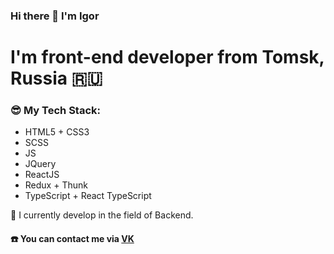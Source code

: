 ### Hi there 👋 I'm Igor
# I'm front-end developer from Tomsk, Russia :ru:

### :sunglasses: My Tech Stack:
- HTML5 + CSS3
- SCSS
- JS
- JQuery
- ReactJS
- Redux + Thunk
- TypeScript + React TypeScript

:horse: I currently develop in the field of Backend.

#### :phone: You can contact me via [VK](https://vk.com/time_to_mention_me)

<!--
**Ray-Janson/Ray-Janson** is a ✨ _special_ ✨ repository because its `README.md` (this file) appears on your GitHub profile.

Here are some ideas to get you started:

- 🔭 I’m currently working on ...
- 🌱 I’m currently learning ...
- 👯 I’m looking to collaborate on ...
- 🤔 I’m looking for help with ...
- 💬 Ask me about ...
- 📫 How to reach me: ...
- 😄 Pronouns: ...
- ⚡ Fun fact: ...
-->
